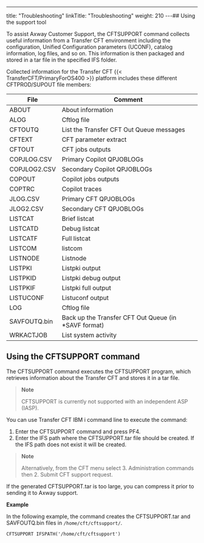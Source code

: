 ---
title: "Troubleshooting"
linkTitle: "Troubleshooting"
weight: 210
---## Using the support tool

To assist Axway Customer Support, the CFTSUPPORT command collects useful information from a Transfer CFT environment including the configuration, Unified Configuration parameters (UCONF), catalog information, log files, and so on. This information is then packaged and stored in a tar file in the specified IFS folder.

Collected information for the Transfer CFT {{< TransferCFT/PrimaryForOS400  >}} platform includes these different CFTPROD/SUPOUT file members:


| File  | Comment  |
| --- | --- |
| ABOUT  | About information  |
| ALOG  | Cftlog file  |
| CFTOUTQ  | List the Transfer CFT Out Queue messages  |
| CFTEXT  | CFT parameter extract  |
| CFTOUT  | CFT jobs outputs  |
| COPJLOG.CSV  | Primary Copilot QPJOBLOGs  |
| COPJLOG2.CSV  | Secondary Copilot QPJOBLOGs  |
| COPOUT  | Copilot jobs outputs  |
| COPTRC  | Copilot traces  |
| JLOG.CSV  | Primary CFT QPJOBLOGs  |
| JLOG2.CSV  | Secondary CFT QPJOBLOGs  |
| LISTCAT  | Brief listcat  |
| LISTCATD  | Debug listcat  |
| LISTCATF  | Full listcat  |
| LISTCOM  | listcom  |
| LISTNODE  | Listnode  |
| LISTPKI  | Listpki output  |
| LISTPKID  | Listpki debug output  |
| LISTPKIF  | Listpki full output  |
| LISTUCONF  | Listuconf output  |
| LOG  | Cftlog file  |
| SAVFOUTQ.bin  | Back up the Transfer CFT Out Queue (in *SAVF format)  |
| WRKACTJOB  | List system activity  |


## Using the CFTSUPPORT command

The CFTSUPPORT command executes the CFTSUPPORT program, which retrieves information about the Transfer CFT and stores it in a tar file.

> **Note**
>
> CFTSUPPORT is currently not supported with an independent ASP (IASP).

You can use Transfer CFT IBM i command line to execute the command:

1. Enter the CFTSUPPORT command and press PF4.
1. Enter the IFS path where the CFTSUPPORT.tar file should be created. If the IFS path does not exist it will be created.

> **Note**
>
> Alternatively, from the CFT menu select 3. Administration commands then 2. Submit CFT support request.

If the generated CFTSUPPORT.tar is too large, you can compress it prior to sending it to Axway support.

**Example**

In the following example, the command creates the CFTSUPPORT.tar and SAVFOUTQ.bin files in `/home/cft/cftsupport/`.

```
CFTSUPPORT IFSPATH('/home/cft/cftsupport')
```
